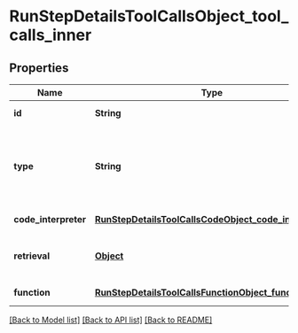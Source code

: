 # RunStepDetailsToolCallsObject_tool_calls_inner
## Properties

| Name | Type | Description | Notes |
|------------ | ------------- | ------------- | -------------|
| **id** | **String** | The ID of the tool call object. | [default to null] |
| **type** | **String** | The type of tool call. This is always going to be &#x60;code_interpreter&#x60; for this type of tool call. | [default to null] |
| **code\_interpreter** | [**RunStepDetailsToolCallsCodeObject_code_interpreter**](RunStepDetailsToolCallsCodeObject_code_interpreter.md) |  | [default to null] |
| **retrieval** | [**Object**](.md) | For now, this is always going to be an empty object. | [default to null] |
| **function** | [**RunStepDetailsToolCallsFunctionObject_function**](RunStepDetailsToolCallsFunctionObject_function.md) |  | [default to null] |

[[Back to Model list]](../README.md#documentation-for-models) [[Back to API list]](../README.md#documentation-for-api-endpoints) [[Back to README]](../README.md)

